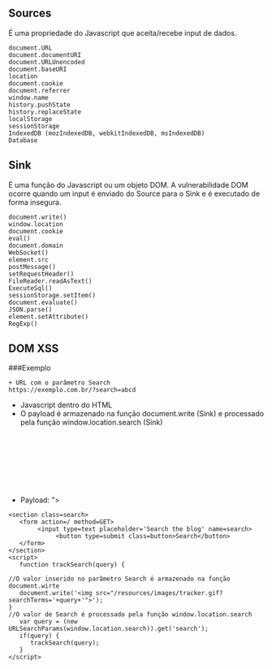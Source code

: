 ## Sources
É uma propriedade do Javascript que aceita/recebe input de dados. 
```
document.URL
document.documentURI
document.URLUnencoded
document.baseURI
location
document.cookie
document.referrer
window.name
history.pushState
history.replaceState
localStorage
sessionStorage
IndexedDB (mozIndexedDB, webkitIndexedDB, msIndexedDB)
Database
```

## Sink
É uma função do Javascript ou um objeto DOM. A vulnerabilidade DOM ocorre quando um input é enviado do Source para o Sink e é executado de forma insegura. 
```
document.write()
window.location
document.cookie
eval()
document.domain
WebSocket()
element.src
postMessage()
setRequestHeader()
FileReader.readAsText()
ExecuteSql()
sessionStorage.setItem()
document.evaluate()
JSON.parse()
element.setAttribute()
RegExp()
```
## DOM XSS 
###Exemplo
```
+ URL com o parâmetro Search 
https://exemplo.com.br/?search=abcd
```
+ Javascript dentro do HTML
+ O payload é armazenado na função document.write (Sink) e processado pela função window.location.search (Sink)
+ Payload: "><svg onload=alert(1)>
```
<section class=search>
   <form action=/ method=GET>
        <input type=text placeholder='Search the blog' name=search>
             <button type=submit class=button>Search</button>
   </form>
</section>
<script>
   function trackSearch(query) {

//O valor inserido no parâmetro Search é armazenado na função document.wirte
   document.write('<img src="/resources/images/tracker.gif?searchTerms='+query+'">');
}
//O valor de Search é processado pela função window.location.search
   var query = (new URLSearchParams(window.location.search)).get('search');
   if(query) {
      trackSearch(query);
   }
</script>
```

